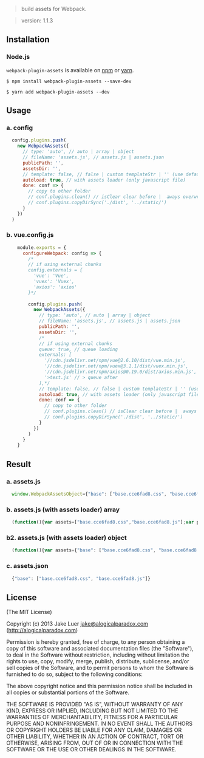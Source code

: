 

> build assets for Webpack.

> version: 1.1.3

## Installation

### Node.js

`webpack-plugin-assets` is available on [npm](http://npmjs.org) or [yarn](https://yarnpkg.com).

    $ npm install webpack-plugin-assets --save-dev
    
    $ yarn add webpack-plugin-assets --dev

## Usage

### a. config

```js
  config.plugins.push(
    new WebpackAssets({
      // type: 'auto', // auto | array | object
      // fileName: 'assets.js', // assets.js | assets.json
      publicPath: '',
      assetsDir: '',
      // template: false, // false | custom templateStr | '' (use default template)
      autoload: true, // with assets loader (only javascript file)
      done: conf => {
        // copy to other folder
        // conf.plugins.clean() // isClear clear before |  aways overwrite
        // conf.plugins.copyDirSync('./dist', '../static/')
      }
    })
  )
```

### b. vue.config.js

```js
    module.exports = {
      configureWebpack: config => {
        /*
        // if using external chunks
        config.externals = {
          'vue': 'Vue',
          'vuex': 'Vuex',
          'axios': 'axios'
        }*/
        
        config.plugins.push(
          new WebpackAssets({
            // type: 'auto', // auto | array | object
            // fileName: 'assets.js', // assets.js | assets.json
            publicPath: '',
            assetsDir: '',
            /*
            // if using external chunks
            queue: true, // queue loading
            externals: [
              '//cdn.jsdelivr.net/npm/vue@2.6.10/dist/vue.min.js',
              '//cdn.jsdelivr.net/npm/vuex@3.1.1/dist/vuex.min.js',
              '//cdn.jsdelivr.net/npm/axios@0.19.0/dist/axios.min.js',
              '>test.js' // > queue after
            ],*/
            // template: false, // false | custom templateStr | '' (use default template)
            autoload: true, // with assets loader (only javascript file)
            done: conf => {
              // copy to other folder
              // conf.plugins.clean() // isClear clear before |  aways overwrite
              // conf.plugins.copyDirSync('./dist', '../static/')
            }
          })
        )
      }
    }
```


## Result

### a. assets.js

```js
  window.WebpackAssetsObject={"base": ["base.cce6fad8.css", "base.cce6fad8.js"]};
```

### b. assets.js (with assets loader) array

```js
  (function(){var assets=["base.cce6fad8.css","base.cce6fad8.js"];var publicPath = '';(function(assets, publicPath, queue) {if (!String.prototype.startsWith) {String.prototype.startsWith = function(searchString, position) {position = position || 0;return this.indexOf(searchString, position) === position;}}if (!String.prototype.endsWith) {String.prototype.endsWith = function(suffix) {return this.indexOf(suffix, this.length - suffix.length) !== -1;}}function typeOf(object) {return Object.prototype.toString.call(object).replace(/\[object (.*)\]/g, '$1').toLowerCase();}function loadResource(url, basePath, callback) {basePath = basePath || '';callback = (typeof(callback)==='function' ? callback : function(){});if (url) {if (url.startsWith('https://') || url.startsWith('http://') || url.startsWith('//')) {basePath = '';}this.url = url;if(url.indexOf('?') > 1){url = url.split('?')[0];}var type = url.endsWith('.js') ? 'script' : (url.endsWith('.css') ? 'link' : '');if (type) {var element = document.createElement(type);if(type=='script'){element.charset = 'utf-8';element.onerror = function(){console.error('Load failed: '+ url);};element.onload = element.onreadystatechange = function() {if (!this.readyState || this.readyState == 'complete') {callback();}};element.src = basePath + this.url;}if(type=='link'){element.type = 'text/css';element.rel = 'stylesheet';element.href = basePath + this.url;callback();}document.head.appendChild(element);}}}function parseObjectToArray(assets){let _assets = [];Object.keys(assets).forEach(function(chunk) {if (typeOf(assets[chunk]) === 'string') {_assets.push(assets[chunk]);} else if (typeOf(assets[chunk]) === 'array') {assets[chunk].forEach(function(_chunk) {_assets.push(_chunk);});} else if (typeOf(assets[key]) === 'object') {Object.keys(assets[chunk]).forEach(function(_chunk) {_assets.push(assets[chunk][_chunk]);});}});return _assets;}function loadResourceQueue(assets) {var url = assets[0];assets.splice(0, 1);if (url) {loadResource(url, publicPath, function() {loadResourceQueue(assets);});}}if (typeOf(assets) === 'object') {assets = parseObjectToArray(assets);}if (typeOf(assets) === 'array') {if (queue) {assets = JSON.parse(JSON.stringify(assets));loadResourceQueue(assets)} else {assets.forEach(function(chunk) {loadResource(chunk, publicPath);});}}})(assets, publicPath, false);})();
```

### b2. assets.js (with assets loader) object

```js
  (function(){var assets={"base": ["base.cce6fad8.css", "base.cce6fad8.js"]};var publicPath = '';(function(assets, publicPath, queue) {if (!String.prototype.startsWith) {String.prototype.startsWith = function(searchString, position) {position = position || 0;return this.indexOf(searchString, position) === position;}}if (!String.prototype.endsWith) {String.prototype.endsWith = function(suffix) {return this.indexOf(suffix, this.length - suffix.length) !== -1;}}function typeOf(object) {return Object.prototype.toString.call(object).replace(/\[object (.*)\]/g, '$1').toLowerCase();}function loadResource(url, basePath, callback) {basePath = basePath || '';callback = (typeof(callback)==='function' ? callback : function(){});if (url) {if (url.startsWith('https://') || url.startsWith('http://') || url.startsWith('//')) {basePath = '';}this.url = url;if(url.indexOf('?') > 1){url = url.split('?')[0];}var type = url.endsWith('.js') ? 'script' : (url.endsWith('.css') ? 'link' : '');if (type) {var element = document.createElement(type);if(type=='script'){element.charset = 'utf-8';element.onerror = function(){console.error('Load failed: '+ url);};element.onload = element.onreadystatechange = function() {if (!this.readyState || this.readyState == 'complete') {callback();}};element.src = basePath + this.url;}if(type=='link'){element.type = 'text/css';element.rel = 'stylesheet';element.href = basePath + this.url;callback();}document.head.appendChild(element);}}}function parseObjectToArray(assets){let _assets = [];Object.keys(assets).forEach(function(chunk) {if (typeOf(assets[chunk]) === 'string') {_assets.push(assets[chunk]);} else if (typeOf(assets[chunk]) === 'array') {assets[chunk].forEach(function(_chunk) {_assets.push(_chunk);});} else if (typeOf(assets[key]) === 'object') {Object.keys(assets[chunk]).forEach(function(_chunk) {_assets.push(assets[chunk][_chunk]);});}});return _assets;}function loadResourceQueue(assets) {var url = assets[0];assets.splice(0, 1);if (url) {loadResource(url, publicPath, function() {loadResourceQueue(assets);});}}if (typeOf(assets) === 'object') {assets = parseObjectToArray(assets);}if (typeOf(assets) === 'array') {if (queue) {assets = JSON.parse(JSON.stringify(assets));loadResourceQueue(assets)} else {assets.forEach(function(chunk) {loadResource(chunk, publicPath);});}}})(assets, publicPath, false);})();
```

### c. assets.json

```js
  {"base": ["base.cce6fad8.css", "base.cce6fad8.js"]}
```




## License

(The MIT License)

Copyright (c) 2013 Jake Luer <jake@alogicalparadox.com> (http://alogicalparadox.com)

Permission is hereby granted, free of charge, to any person obtaining a copy
of this software and associated documentation files (the "Software"), to deal
in the Software without restriction, including without limitation the rights
to use, copy, modify, merge, publish, distribute, sublicense, and/or sell
copies of the Software, and to permit persons to whom the Software is
furnished to do so, subject to the following conditions:

The above copyright notice and this permission notice shall be included in
all copies or substantial portions of the Software.

THE SOFTWARE IS PROVIDED "AS IS", WITHOUT WARRANTY OF ANY KIND, EXPRESS OR
IMPLIED, INCLUDING BUT NOT LIMITED TO THE WARRANTIES OF MERCHANTABILITY,
FITNESS FOR A PARTICULAR PURPOSE AND NONINFRINGEMENT. IN NO EVENT SHALL THE
AUTHORS OR COPYRIGHT HOLDERS BE LIABLE FOR ANY CLAIM, DAMAGES OR OTHER
LIABILITY, WHETHER IN AN ACTION OF CONTRACT, TORT OR OTHERWISE, ARISING FROM,
OUT OF OR IN CONNECTION WITH THE SOFTWARE OR THE USE OR OTHER DEALINGS IN
THE SOFTWARE.
